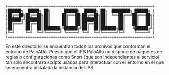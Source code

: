     +================================================================+
    |██████╗  █████╗ ██╗      ██████╗  █████╗ ██╗  ████████╗ ██████╗ |
    |██╔══██╗██╔══██╗██║     ██╔═══██╗██╔══██╗██║  ╚══██╔══╝██╔═══██╗|
    |██████╔╝███████║██║     ██║   ██║███████║██║     ██║   ██║   ██║|
    |██╔═══╝ ██╔══██║██║     ██║   ██║██╔══██║██║     ██║   ██║   ██║|
    |██║     ██║  ██║███████╗╚██████╔╝██║  ██║███████╗██║   ╚██████╔╝|
    |╚═╝     ╚═╝  ╚═╝╚══════╝ ╚═════╝ ╚═╝  ╚═╝╚══════╝╚═╝    ╚═════╝ |
    +================================================================+


En este directorio se encuentran todos los archivos que conforman el entorno de PaloAlto. Puesto que el IPS PaloAlto no dispone de paquetes de reglas o configuraciones como Snort (que son independientes al servicio) tan sólo encontrará scripts usados para interactuar con el entorno en el que se encuentra instalada la instancia del IPS.
